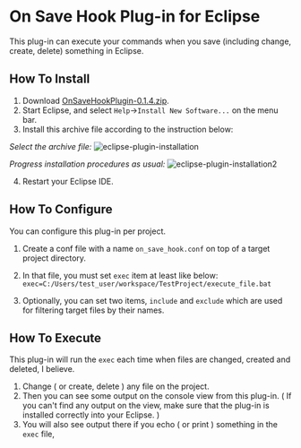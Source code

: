 # On Save Hook Plug-in for Eclipse

This plug-in can execute your commands when you save (including change, create, delete) something in Eclipse. 

## How To Install
1. Download [OnSaveHookPlugin-0.1.4.zip](https://github.com/ktommyk/eclipse-on-save-hook-plugin/releases/download/0.1/OnSaveHookPlugin-0.1.4.zip). 
1. Start Eclipse, and select `Help`->`Install New Software...` on the menu bar. 
1. Install this archive file according to the instruction below: 

*Select the archive file:*
![eclipse-plugin-installation](https://user-images.githubusercontent.com/13780300/34488010-155e8e50-f01a-11e7-81ab-a4782675ab41.png)

*Progress installation procedures as usual:*
![eclipse-plugin-installation2](https://user-images.githubusercontent.com/13780300/34488049-3d1969b0-f01a-11e7-8e5f-255ea64eafa4.png)

4. Restart your Eclipse IDE.


## How To Configure
You can configure this plug-in per project. 

1. Create a conf file with a name `on_save_hook.conf` on top of a target project directory. 
2. In that file, you must set `exec` item at least like below: 
`exec=C:/Users/test_user/workspace/TestProject/execute_file.bat`

3. Optionally, you can set two items,  `include` and `exclude` which are used for filtering target files by their names. 

## How To Execute
This plug-in will run the `exec` each time when files are changed, created and deleted, I believe. 

1. Change ( or create, delete ) any file on the project.
2. Then you can see some output on the console view from this plug-in.
 ( If you can't find any output on the view, make sure that the plug-in is installed correctly into your Eclipse. )
3. You will also see output there if you echo ( or print ) something in the `exec` file, 
